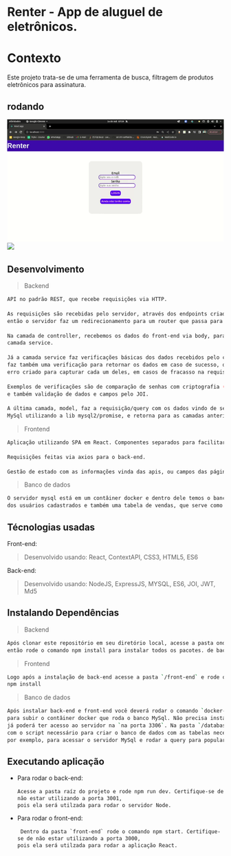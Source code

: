 # Renter - App de aluguel de eletrônicos. 

# Contexto
Este projeto trata-se de uma ferramenta de busca, filtragem de produtos eletrônicos para assinatura.


## rodando

<img width="900" src="/Gravação de tela de 14-10-2022 07_39_26.gif">
<img width="900"  src="/allugatorTeste/Gravação de tela de 14-10-2022 07_44_52.gif">

## Desenvolvimento 

> Backend
```bash
API no padrão REST, que recebe requisições via HTTP. 

As requisições são recebidas pelo servidor, através dos endpoints criados para acesso no front, 
então o servidor faz um redirecionamento para um router que passa para a camada de controller da aplicação 

Na camada de controller, recebemos os dados do front-end via body, params ou query, então passamos para a 
camada service. 

Já a camada service faz verificações básicas dos dados recebidos pelo controller. Após o retorno da camada seguinte, a model, 
faz também uma verificação para retornar os dados em caso de sucesso, ou lançar um erro atravies de um middleware de
erro criado para capturar cada um deles, em casos de fracasso na requisição para o banco de dados. 

Exemplos de verificações são de comparação de senhas com criptografia (md5), criação de validação de token individual para usuário(jwt), 
e também validação de dados e campos pelo JOI. 

A última camada, model, faz a requisição/query com os dados vindo de service, caso tenham, para o banco de dados relacional 
MySql utilizando a lib mysql2/promise, e retorna para as camadas anteriores usa resposta.
``` 
> Frontend
```bash
Aplicação utilizando SPA em React. Componentes separados para facilitar a reutilização para diversas páginas. 

Requisições feitas via axios para o back-end.

Gestão de estado com as informações vinda das apis, ou campos das páginas dos componentes com ContextAPI. 
```
> Banco de dados
```bash
O servidor mysql está em um contâiner docker e dentro dele temos o banco que conterá as tabelas de produtos disponíveis,
dos usuários cadastrados e também uma tabela de vendas, que serve como ligação entre produto e usuário. 
``` 

## Técnologias usadas

Front-end:
> Desenvolvido usando: React, ContextAPI, CSS3, HTML5, ES6

Back-end:
> Desenvolvido usando: NodeJS, ExpressJS, MYSQL, ES6, JOI, JWT, Md5


## Instalando Dependências

> Backend
```bash
Após clonar este repositório em seu diretório local, acesse a pasta onde foi clonado, 
então rode o comando npm install para instalar todos os pacotes. de back-end.
``` 
> Frontend
```bash
Logo após a instalação de back-end acesse a pasta `/front-end` e rode o comando
npm install
```
> Banco de dados
```bash
Após instalar back-end e front-end você deverá rodar o comando `docker-compose up` na pasta raíz allugatorFS/
para subir o contâiner docker que roda o banco MySql. Nâo precisa instalar o MySql em sua máquina. Após isso você
já poderá ter acesso ao servidor na `na porta 3306`. Na pasta `/database` dentro de `/back-end` tem o arquivo `db.sql`
com o script necessário para criar o banco de dados com as tabelas necessárias. Você pode utiliar o Workbench, 
por exemplo, para acessar o servidor MySql e rodar a query para popular o banco.
``` 
## Executando aplicação

* Para rodar o back-end:

  ```
  Acesse a pasta raíz do projeto e rode npm run dev. Certifique-se de não estar utilizando a porta 3001, 
  pois ela será utilzada para rodar o servidor Node.
  ```
* Para rodar o front-end:

  ```
   Dentro da pasta `front-end` rode o comando npm start. Certifique-se de não estar utilizando a porta 3000, 
  pois ela será utilzada para rodar a aplicação React.
  ```

